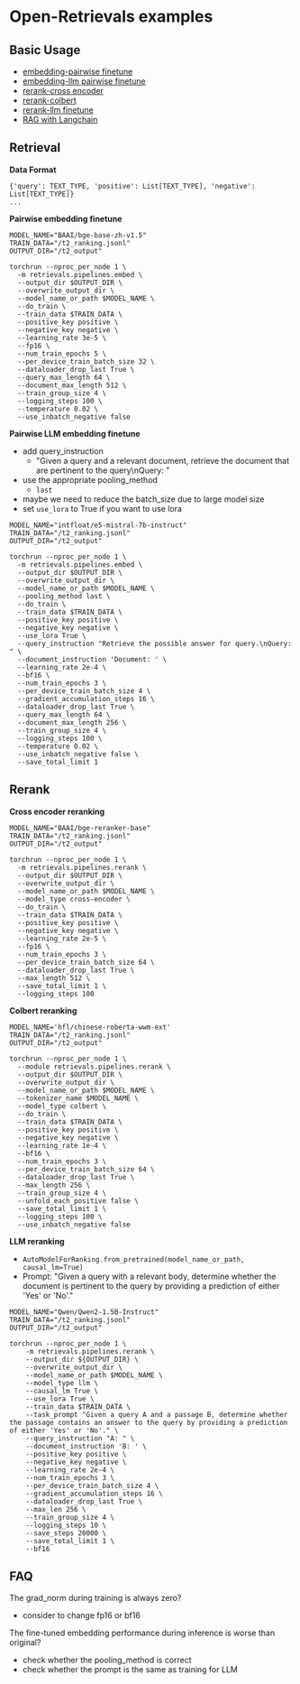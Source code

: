 # Open-Retrievals examples

## Basic Usage

- [embedding-pairwise finetune](./embedding_pairwise_finetune.py)
- [embedding-llm pairwise finetune](./embedding_llm_finetune.py)
- [rerank-cross encoder](./rerank_cross_encoder.py)
- [rerank-colbert](./rerank_colbert.py)
- [rerank-llm finetune](rerank_llm_finetune.py)
- [RAG with Langchain](./rag_langchain_demo.py)


## Retrieval

**Data Format**
```
{'query': TEXT_TYPE, 'positive': List[TEXT_TYPE], 'negative': List[TEXT_TYPE]}
...
```

**Pairwise embedding finetune**
```shell
MODEL_NAME="BAAI/bge-base-zh-v1.5"
TRAIN_DATA="/t2_ranking.jsonl"
OUTPUT_DIR="/t2_output"

torchrun --nproc_per_node 1 \
  -m retrievals.pipelines.embed \
  --output_dir $OUTPUT_DIR \
  --overwrite_output_dir \
  --model_name_or_path $MODEL_NAME \
  --do_train \
  --train_data $TRAIN_DATA \
  --positive_key positive \
  --negative_key negative \
  --learning_rate 3e-5 \
  --fp16 \
  --num_train_epochs 5 \
  --per_device_train_batch_size 32 \
  --dataloader_drop_last True \
  --query_max_length 64 \
  --document_max_length 512 \
  --train_group_size 4 \
  --logging_steps 100 \
  --temperature 0.02 \
  --use_inbatch_negative false
```

**Pairwise LLM embedding finetune**
- add query_instruction
  - "Given a query and a relevant document, retrieve the document that are pertinent to the query\nQuery: "
- use the appropriate pooling_method
  - `last`
- maybe we need to reduce the batch_size due to large model size
- set `use_lora` to True if you want to use lora

```shell
MODEL_NAME="intfloat/e5-mistral-7b-instruct"
TRAIN_DATA="/t2_ranking.jsonl"
OUTPUT_DIR="/t2_output"

torchrun --nproc_per_node 1 \
  -m retrievals.pipelines.embed \
  --output_dir $OUTPUT_DIR \
  --overwrite_output_dir \
  --model_name_or_path $MODEL_NAME \
  --pooling_method last \
  --do_train \
  --train_data $TRAIN_DATA \
  --positive_key positive \
  --negative_key negative \
  --use_lora True \
  --query_instruction "Retrieve the possible answer for query.\nQuery: " \
  --document_instruction 'Document: ' \
  --learning_rate 2e-4 \
  --bf16 \
  --num_train_epochs 3 \
  --per_device_train_batch_size 4 \
  --gradient_accumulation_steps 16 \
  --dataloader_drop_last True \
  --query_max_length 64 \
  --document_max_length 256 \
  --train_group_size 4 \
  --logging_steps 100 \
  --temperature 0.02 \
  --use_inbatch_negative false \
  --save_total_limit 1
```


## Rerank

**Cross encoder reranking**

```shell
MODEL_NAME="BAAI/bge-reranker-base"
TRAIN_DATA="/t2_ranking.jsonl"
OUTPUT_DIR="/t2_output"

torchrun --nproc_per_node 1 \
  -m retrievals.pipelines.rerank \
  --output_dir $OUTPUT_DIR \
  --overwrite_output_dir \
  --model_name_or_path $MODEL_NAME \
  --model_type cross-encoder \
  --do_train \
  --train_data $TRAIN_DATA \
  --positive_key positive \
  --negative_key negative \
  --learning_rate 2e-5 \
  --fp16 \
  --num_train_epochs 3 \
  --per_device_train_batch_size 64 \
  --dataloader_drop_last True \
  --max_length 512 \
  --save_total_limit 1 \
  --logging_steps 100
```

**Colbert reranking**

```shell
MODEL_NAME='hfl/chinese-roberta-wwm-ext'
TRAIN_DATA="/t2_ranking.jsonl"
OUTPUT_DIR="/t2_output"

torchrun --nproc_per_node 1 \
  --module retrievals.pipelines.rerank \
  --output_dir $OUTPUT_DIR \
  --overwrite_output_dir \
  --model_name_or_path $MODEL_NAME \
  --tokenizer_name $MODEL_NAME \
  --model_type colbert \
  --do_train \
  --train_data $TRAIN_DATA \
  --positive_key positive \
  --negative_key negative \
  --learning_rate 1e-4 \
  --bf16 \
  --num_train_epochs 3 \
  --per_device_train_batch_size 64 \
  --dataloader_drop_last True \
  --max_length 256 \
  --train_group_size 4 \
  --unfold_each_positive false \
  --save_total_limit 1 \
  --logging_steps 100 \
  --use_inbatch_negative false
```

**LLM reranking**
- `AutoModelForRanking.from_pretrained(model_name_or_path, causal_lm=True)`
- Prompt: "Given a query with a relevant body, determine whether the document is pertinent to the query by providing a prediction of either 'Yes' or 'No'."

```shell
MODEL_NAME="Qwen/Qwen2-1.5B-Instruct"
TRAIN_DATA="/t2_ranking.jsonl"
OUTPUT_DIR="/t2_output"

torchrun --nproc_per_node 1 \
    -m retrievals.pipelines.rerank \
    --output_dir ${OUTPUT_DIR} \
    --overwrite_output_dir \
    --model_name_or_path $MODEL_NAME \
    --model_type llm \
    --causal_lm True \
    --use_lora True \
    --train_data $TRAIN_DATA \
    --task_prompt "Given a query A and a passage B, determine whether the passage contains an answer to the query by providing a prediction of either 'Yes' or 'No'." \
    --query_instruction "A: " \
    --document_instruction 'B: ' \
    --positive_key positive \
    --negative_key negative \
    --learning_rate 2e-4 \
    --num_train_epochs 3 \
    --per_device_train_batch_size 4 \
    --gradient_accumulation_steps 16 \
    --dataloader_drop_last True \
    --max_len 256 \
    --train_group_size 4 \
    --logging_steps 10 \
    --save_steps 20000 \
    --save_total_limit 1 \
    --bf16
```


## FAQ

The grad_norm during training is always zero?
- consider to change fp16 or bf16

The fine-tuned embedding performance during inference is worse than original?
- check whether the pooling_method is correct
- check whether the prompt is the same as training for LLM
